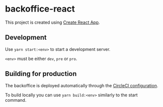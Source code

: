 # backoffice-react

This project is created using [Create React App](https://create-react-app.dev/).

## Development

Use `yarn start:<env>` to start a development server.

`<env>` must be either `dev`, `pre` or `pro`.

## Building for production

The backoffice is deployed automatically through the [CircleCI configuration](./.circleci/config.yml).

To build locally you can use `yarn build:<env>` similarly to the start command.

